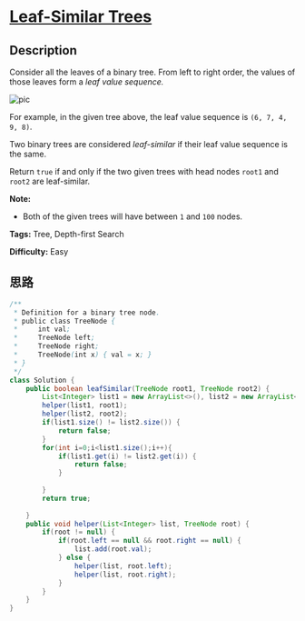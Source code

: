 # [Leaf-Similar Trees][title]

## Description

Consider all the leaves of a binary tree.  From left to right order, the values of those leaves form a _leaf value sequence._

![pic](https://s3-lc-upload.s3.amazonaws.com/uploads/2018/07/16/tree.png)

For example, in the given tree above, the leaf value sequence is `(6, 7, 4, 9, 8)`.

Two binary trees are considered _leaf-similar_  if their leaf value sequence is the same.

Return `true` if and only if the two given trees with head nodes `root1` and `root2` are leaf-similar.

**Note:**

* Both of the given trees will have between `1` and `100` nodes.

**Tags:** Tree, Depth-first Search

**Difficulty:** Easy

## 思路

``` java
/**
 * Definition for a binary tree node.
 * public class TreeNode {
 *     int val;
 *     TreeNode left;
 *     TreeNode right;
 *     TreeNode(int x) { val = x; }
 * }
 */
class Solution {
    public boolean leafSimilar(TreeNode root1, TreeNode root2) {
        List<Integer> list1 = new ArrayList<>(), list2 = new ArrayList<>();
        helper(list1, root1);
        helper(list2, root2);
        if(list1.size() != list2.size()) {
            return false;
        }
        for(int i=0;i<list1.size();i++){
            if(list1.get(i) != list2.get(i)) {
                return false;
            }
            
        }
        return true;
        
    }
    public void helper(List<Integer> list, TreeNode root) {
        if(root != null) {
            if(root.left == null && root.right == null) {
                list.add(root.val);
            } else {
                helper(list, root.left);
                helper(list, root.right);
            }
        }
    }
}
```

[title]: https://leetcode.com/problems/leaf-similar-trees
